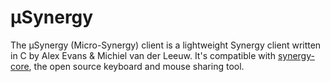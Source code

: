 # μSynergy

The μSynergy (Micro-Synergy) client is a lightweight Synergy client written in C by Alex Evans & Michiel van der Leeuw. It's compatible with [synergy-core](https://github.com/symless/synergy-core), the open source keyboard and mouse sharing tool.
